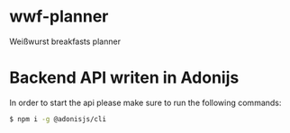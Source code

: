 # wwf-planner
Weißwurst breakfasts planner

# Backend API writen in Adonijs
In order to start the api please make sure to run the following commands:
``` bash
$ npm i -g @adonisjs/cli
``` 
